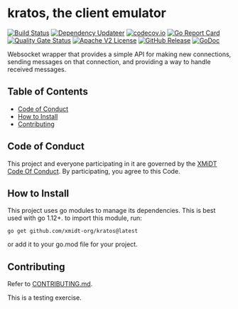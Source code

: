 # kratos, the client emulator

[![Build Status](https://github.com/xmidt-org/kratos/actions/workflows/ci.yml/badge.svg)](https://github.com/xmidt-org/kratos/actions/workflows/ci.yml)
[![Dependency Updateer](https://github.com/xmidt-org/kratos/actions/workflows/updater.yml/badge.svg)](https://github.com/xmidt-org/kratos/actions/workflows/updater.yml)
[![codecov.io](http://codecov.io/github/xmidt-org/kratos/coverage.svg?branch=main)](http://codecov.io/github/xmidt-org/kratos?branch=main)
[![Go Report Card](https://goreportcard.com/badge/github.com/xmidt-org/kratos)](https://goreportcard.com/report/github.com/xmidt-org/kratos)
[![Quality Gate Status](https://sonarcloud.io/api/project_badges/measure?project=xmidt-org_kratos&metric=alert_status)](https://sonarcloud.io/dashboard?id=xmidt-org_kratos)
[![Apache V2 License](http://img.shields.io/badge/license-Apache%20V2-blue.svg)](https://github.com/xmidt-org/kratos/blob/main/LICENSE)
[![GitHub Release](https://img.shields.io/github/release/xmidt-org/kratos.svg)](CHANGELOG.md)
[![GoDoc](https://pkg.go.dev/badge/github.com/xmidt-org/kratos)](https://pkg.go.dev/github.com/xmidt-org/kratos)

Websocket wrapper that provides a simple API for making new connections,
sending messages on that connection, and providing a way to handle received
messages.

## Table of Contents

- [Code of Conduct](#code-of-conduct)
- [How to Install](#how-to-install)
- [Contributing](#contributing)

## Code of Conduct

This project and everyone participating in it are governed by the [XMiDT Code Of Conduct](https://xmidt.io/code_of_conduct/). 
By participating, you agree to this Code.

## How to Install
This project uses go modules to manage its dependencies. This is best used with go 1.12+.  to import this module, run:
```
go get github.com/xmidt-org/kratos@latest
```
or add it to your go.mod file for your project.

## Contributing

Refer to [CONTRIBUTING.md](CONTRIBUTING.md).

This is a testing exercise.
